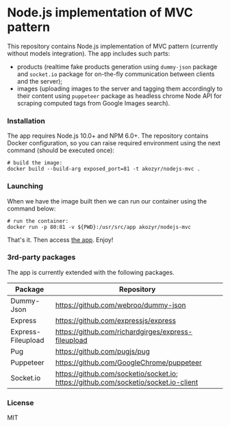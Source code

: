 # Node.js implementation of MVC pattern
This repository contains Node.js implementation of MVC pattern (currently without models integration).
The app includes such parts:
- products (realtime fake products generation using `dummy-json` package and `socket.io` package for on-the-fly communication between clients and the server);
- images (uploading images to the server and tagging them accordingly to their content using `puppeteer` package as headless chrome Node API for scraping computed tags from Google Images search).

### Installation
The app requires Node.js 10.0+ and NPM 6.0+. The repository contains Docker configuration, so you can raise required environment using the next command (should be executed once):
```
# build the image:
docker build --build-arg exposed_port=81 -t akozyr/nodejs-mvc .
```
### Launching
When we have the image built then we can run our container using the command below:
```
# run the container:
docker run -p 80:81 -v ${PWD}:/usr/src/app akozyr/nodejs-mvc
```

That's it. Then access [the app](http://localhost). Enjoy!

### 3rd-party packages
The app is currently extended with the following packages.

| Package | Repository |
| --- | --- |
| Dummy-Json | https://github.com/webroo/dummy-json |
| Express | https://github.com/expressjs/express |
| Express-Fileupload | https://github.com/richardgirges/express-fileupload |
| Pug | https://github.com/pugjs/pug |
| Puppeteer | https://github.com/GoogleChrome/puppeteer |
| Socket.io | https://github.com/socketio/socket.io; https://github.com/socketio/socket.io-client |

### License
MIT


